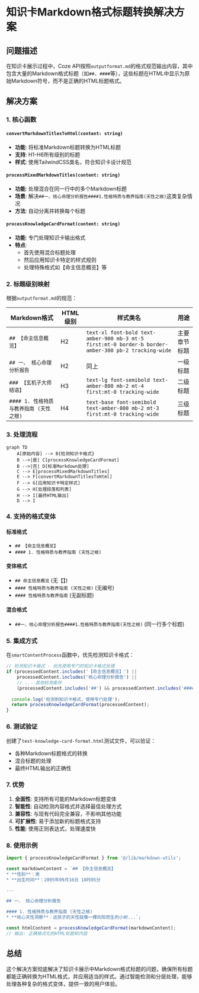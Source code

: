 # 知识卡Markdown格式标题转换解决方案

## 问题描述

在知识卡展示过程中，Coze API按照`outputformat.md`的格式规范输出内容，其中包含大量的Markdown格式标题（如`##`、`####`等），这些标题在HTML中显示为原始Markdown符号，而不是正确的HTML标题格式。

## 解决方案

### 1. 核心函数

#### `convertMarkdownTitlesToHtml(content: string)`
- **功能**: 将标准Markdown标题转换为HTML标题
- **支持**: H1-H6所有级别的标题
- **样式**: 使用TailwindCSS类名，符合知识卡设计规范

#### `processMixedMarkdownTitles(content: string)`
- **功能**: 处理混合在同一行中的多个Markdown标题
- **场景**: 解决`##一、核心命理分析报告####1.性格特质与教养指南(天性之根)`这类复杂情况
- **方法**: 自动分离并转换每个标题

#### `processKnowledgeCardFormat(content: string)`
- **功能**: 专门处理知识卡输出格式
- **特点**: 
  - 首先使用混合标题处理
  - 然后应用知识卡特定的样式规则
  - 处理特殊格式如【命主信息概览】等

### 2. 标题级别映射

根据`outputformat.md`的规范：

| Markdown格式 | HTML级别 | 样式类名 | 用途 |
|-------------|----------|----------|------|
| `## 【命主信息概览】` | H2 | `text-xl font-bold text-amber-900 mb-3 mt-5 first:mt-0 border-b border-amber-300 pb-2 tracking-wide` | 主要章节标题 |
| `## 一、 核心命理分析报告` | H2 | 同上 | 一级标题 |
| `### 【玄机子大师结语】` | H3 | `text-lg font-semibold text-amber-800 mb-2 mt-4 first:mt-0 tracking-wide` | 二级标题 |
| `#### 1. 性格特质与教养指南 (天性之根)` | H4 | `text-base font-semibold text-amber-800 mb-2 mt-3 first:mt-0 tracking-wide` | 三级标题 |

### 3. 处理流程

```mermaid
graph TD
    A[原始内容] --> B{检测知识卡格式}
    B -->|是| C[processKnowledgeCardFormat]
    B -->|否| D[标准Markdown处理]
    C --> E[processMixedMarkdownTitles]
    E --> F[convertMarkdownTitlesToHtml]
    F --> G[应用知识卡特定样式]
    G --> H[处理段落和列表]
    H --> I[最终HTML输出]
    D --> I
```

### 4. 支持的格式变体

#### 标准格式
- `## 【命主信息概览】`
- `#### 1. 性格特质与教养指南 (天性之根)`

#### 变体格式
- `## 命主信息概览` (无【】)
- `#### 性格特质与教养指南 (天性之根)` (无编号)
- `#### 性格特质与教养指南` (无副标题)

#### 混合格式
- `##一、核心命理分析报告####1.性格特质与教养指南(天性之根)` (同一行多个标题)

### 5. 集成方式

在`smartContentProcess`函数中，优先检测知识卡格式：

```typescript
// 检测知识卡格式 - 优先使用专门的知识卡格式处理
if (processedContent.includes('【命主信息概览】') || 
    processedContent.includes('核心命理分析报告') ||
    // ... 其他检测条件
    (processedContent.includes('##') && processedContent.includes('####'))) {
  
  console.log('检测到知识卡格式，使用专门处理');
  return processKnowledgeCardFormat(processedContent);
}
```

### 6. 测试验证

创建了`test-knowledge-card-format.html`测试文件，可以验证：
- 各种Markdown标题格式的转换
- 混合标题的处理
- 最终HTML输出的正确性

### 7. 优势

1. **全面性**: 支持所有可能的Markdown标题变体
2. **智能性**: 自动检测内容格式并选择最佳处理方式
3. **兼容性**: 与现有代码完全兼容，不影响其他功能
4. **可扩展性**: 易于添加新的标题格式支持
5. **性能**: 使用正则表达式，处理速度快

### 8. 使用示例

```typescript
import { processKnowledgeCardFormat } from '@/lib/markdown-utils';

const markdownContent = `## 【命主信息概览】
* **性别**：男
* **出生时间**：2005年09月16日 18时05分

---

## 一、 核心命理分析报告

#### 1. 性格特质与教养指南 (天性之根)
* **核心天性洞察**：这孩子的天性就像一棵向阳而生的小树...`;

const htmlContent = processKnowledgeCardFormat(markdownContent);
// 输出: 正确格式化的HTML标题和内容
```

## 总结

这个解决方案彻底解决了知识卡展示中Markdown格式标题的问题，确保所有标题都能正确转换为HTML格式，并应用适当的样式。通过智能检测和分层处理，能够处理各种复杂的格式变体，提供一致的用户体验。
